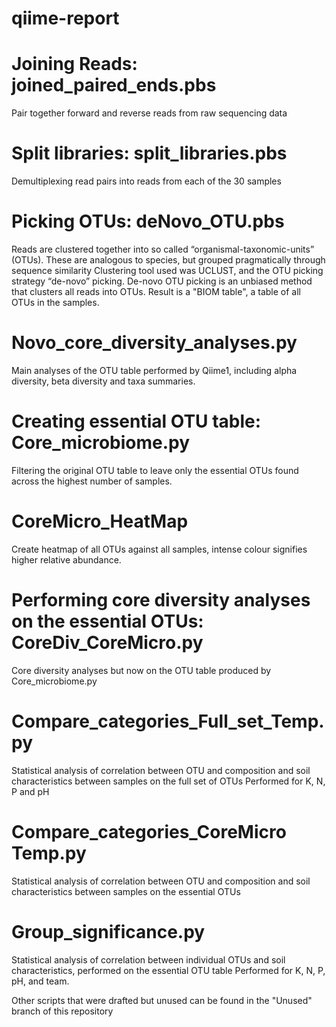 # qiime-report


# Joining Reads: joined_paired_ends.pbs

Pair together forward and reverse reads from raw sequencing data


# Split libraries: split_libraries.pbs	

Demultiplexing read pairs into reads from each of the 30 samples

# Picking OTUs: deNovo_OTU.pbs

Reads are clustered together into so called “organismal-taxonomic-units” (OTUs). 
These are analogous to species, but grouped pragmatically through sequence similarity
Clustering tool used was UCLUST, and the OTU picking strategy “de-novo” picking.
De-novo OTU picking is an unbiased method that clusters all reads into OTUs.
Result is a "BIOM table", a table of all OTUs in the samples.

 
# Novo_core_diversity_analyses.py   

Main analyses of the OTU table performed by Qiime1, including alpha diversity, beta diversity and taxa summaries.
  

# Creating essential OTU table: Core_microbiome.py

Filtering the original OTU table to leave only the essential OTUs found across the highest number of samples.


# CoreMicro_HeatMap

Create heatmap of all OTUs against all samples, intense colour signifies higher relative abundance.

# Performing core diversity analyses on the essential OTUs: CoreDiv_CoreMicro.py

Core diversity analyses but now on the OTU table produced by Core_microbiome.py

# Compare_categories_Full_set_Temp.py

Statistical analysis of correlation between OTU and composition and soil characteristics between samples on the full set of OTUs
Performed for K, N, P and pH

# Compare_categories_CoreMicro Temp.py

Statistical analysis of correlation between OTU and composition and soil characteristics between samples on the essential OTUs


# Group_significance.py

Statistical analysis of correlation between individual OTUs and soil characteristics, performed on the essential OTU table
Performed for K, N, P, pH, and team.



Other scripts that were drafted but unused can be found in the "Unused" branch of this repository

